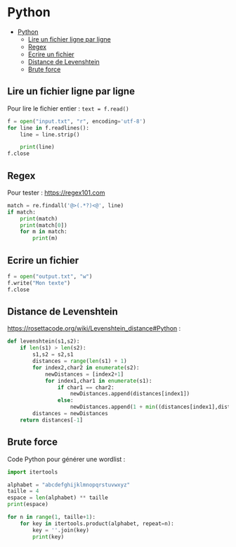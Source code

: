 # Python

- [Python](#python)
	- [Lire un fichier ligne par ligne](#lire-un-fichier-ligne-par-ligne)
	- [Regex](#regex)
	- [Ecrire un fichier](#ecrire-un-fichier)
	- [Distance de Levenshtein](#distance-de-levenshtein)
	- [Brute force](#brute-force)

## Lire un fichier ligne par ligne
Pour lire le fichier entier : `text = f.read()`
```python
f = open("input.txt", "r", encoding='utf-8')
for line in f.readlines():
	line = line.strip()

	print(line)
f.close
```

## Regex
Pour tester : https://regex101.com
```python
match = re.findall('@>(.*?)<@', line)
if match:
	print(match)
	print(match[0])
	for m in match:
		print(m)
```

## Ecrire un fichier
```python
f = open("output.txt", "w")
f.write("Mon texte")
f.close
```

## Distance de Levenshtein
https://rosettacode.org/wiki/Levenshtein_distance#Python :
```python
def levenshtein(s1,s2):
	if len(s1) > len(s2):
		s1,s2 = s2,s1
		distances = range(len(s1) + 1)
		for index2,char2 in enumerate(s2):
			newDistances = [index2+1]
			for index1,char1 in enumerate(s1):
				if char1 == char2:
					newDistances.append(distances[index1])
				else:
					newDistances.append(1 + min((distances[index1],distances[index1+1],newDistances[-1])))
		distances = newDistances
	return distances[-1]
```

## Brute force
Code Python pour générer une wordlist :
```python
import itertools

alphabet = "abcdefghijklmnopqrstuvwxyz"
taille = 4
espace = len(alphabet) ** taille
print(espace)

for n in range(1, taille+1):
	for key in itertools.product(alphabet, repeat=n):
		key = ''.join(key)
		print(key)
```

